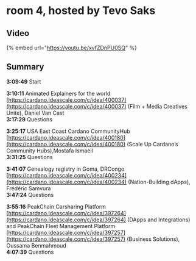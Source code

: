 # room 4, hosted by Tevo Saks

## Video

{% embed url="https://youtu.be/xvfZDnPU0SQ" %}

## Summary

**3:09:49** Start

&#x20;**3:10:11** Animated Explainers for the world [https://cardano.ideascale.com/c/idea/400037](https://cardano.ideascale.com/c/idea/400037) (Film + Media Creatives Unite), Daniel Van Cast\
**3:17:29** Questions

**3:25:17** USA East Coast Cardano CommunityHub [https://cardano.ideascale.com/c/idea/400180](https://cardano.ideascale.com/c/idea/400180) (Scale Up Cardano’s Community Hubs),Mostafa Ismaeil\
**3:31:25** Questions

**3:41:07** Genealogy registry in Goma, DRCongo [https://cardano.ideascale.com/c/idea/400234](https://cardano.ideascale.com/c/idea/400234) (Nation-Building dApps), Frédéric Samvura\
**3:47:24** Questions

**3:55:16** PeakChain Carsharing Platform [https://cardano.ideascale.com/c/idea/397264](https://cardano.ideascale.com/c/idea/397264) (DApps and Integrations) and PeakChain Fleet Management Platform [https://cardano.ideascale.com/c/idea/397257](https://cardano.ideascale.com/c/idea/397257) (Business Solutions), Oussama Benmahmoud\
**4:07:39** Questions
